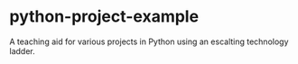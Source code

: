 # python-project-example
A teaching aid for various projects in Python using an escalting technology ladder.
